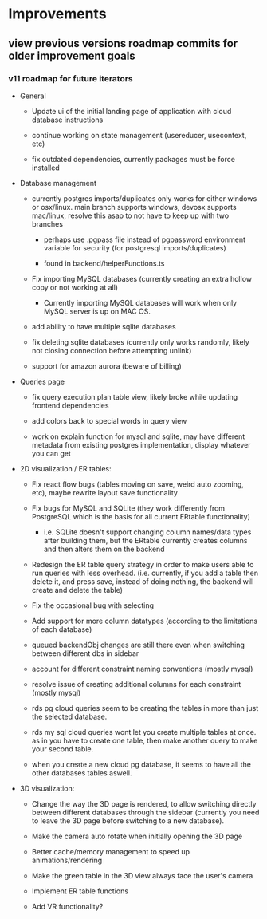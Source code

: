 # Improvements

## view previous versions roadmap commits for older improvement goals

### v11 roadmap for future iterators

- General

    - Update ui of the initial landing page of application with cloud database instructions

    - continue working on state management (usereducer, usecontext, etc)

    - fix outdated dependencies, currently packages must be force installed


- Database management

    - currently postgres imports/duplicates only works for either windows or osx/linux. main branch supports windows, devosx supports mac/linux, resolve this asap to not have to keep up with two branches

        - perhaps use .pgpass file instead of pgpassword environment variable for security (for postgresql imports/duplicates)

        - found in backend/helperFunctions.ts

    - Fix importing MySQL databases (currently creating an extra hollow copy or not working at all)
      
        - Currently importing MySQL databases will work when only MySQL server is up on MAC OS.

    - add ability to have multiple sqlite databases

    - fix deleting sqlite databases (currently only works randomly, likely not closing connection before attempting unlink)
    
    - support for amazon aurora (beware of billing)


- Queries page

    - fix query execution plan table view, likely broke while updating frontend dependencies

    - add colors back to special words in query view

    - work on explain function for mysql and sqlite, may have different metadata from existing postgres implementation, display whatever you can get 


- 2D visualization / ER tables: 

    - Fix react flow bugs (tables moving on save, weird auto zooming, etc), maybe rewrite layout save functionality

    - Fix bugs for MySQL and SQLite (they work differently from PostgreSQL which is the basis for all current ERtable functionality)

        - i.e. SQLite doesn't support changing column names/data types after building them, but the ERtable currently creates columns and then alters them on the backend

    - Redesign the ER table query strategy in order to make users able to run queries with less overhead. (i.e. currently, if you add a table then delete it, and press save, instead of doing nothing, the backend will create and delete the table)

    - Fix the occasional bug with selecting

    - Add support for more column datatypes (according to the limitations of each database)

    - queued backendObj changes are still there even when switching between different dbs in sidebar

    - account for different constraint naming conventions (mostly mysql)

    - resolve issue of creating additional columns for each constraint (mostly mysql)

    - rds pg cloud queries seem to be creating the tables in more than just the selected database.

    - rds my sql cloud queries wont let you create multiple tables at once. as in you have to create one table, then make another query to make your second table.

    - when you create a new cloud pg database, it seems to have all the other databases tables aswell.
 

- 3D visualization: 

    - Change the way the 3D page is rendered, to allow switching directly between different databases through the sidebar (currently you need to leave the 3D page before switching to a new database).

    - Make the camera auto rotate when initially opening the 3D page

    - Better cache/memory management to speed up animations/rendering

    - Make the green table in the 3D view always face the user's camera

    - Implement ER table functions

    - Add VR functionality?

